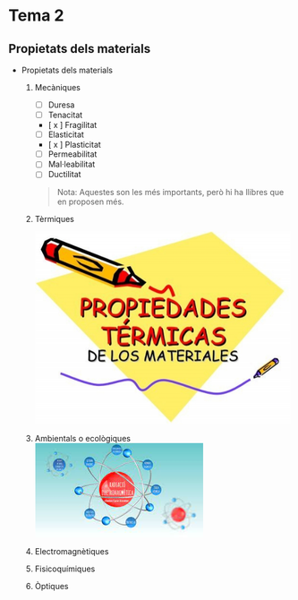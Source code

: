# Tema 2

## Propietats dels materials
* Propietats dels materials
    1. Mecàniques
        - [ ] Duresa
        - [ ] Tenacitat
        - [ x ] Fragilitat
        - [ ] Elasticitat
        - [ x ] Plasticitat
        - [ ] Permeabilitat
        - [ ] Mal·leabilitat
        - [ ] Ductilitat
        >Nota: Aquestes son les més importants, però hi ha llibres que en proposen més.
    2. Tèrmiques

        
        ![](PTer.jpg)
    3. Ambientals o ecològiques
    ![Logo](./img/PEle.jpg)
    4. Electromagnètiques
   
    5. Fisicoquímiques
    6. Òptiques